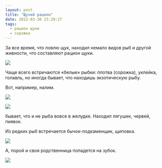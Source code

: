 ```yaml
---
layout: post
title: "Щучий рацион"
date: 2012-03-30 23:29:27
tags:
  - рацион щуки
  - сорожка
---
```

За все время, что ловлю щук, находил немало видов рыб и другой живности,
что составляют рацион щуки.

![](http://fishingguru.ru/uploads/images/00/00/01/2012/03/30/e69009.jpg)

Чаще всего встречаются «белые» рыбки: плотва (сорожка), уклейка,
голавль, но иногда бывает, что находишь экзотическую рыбу.

Вот, например, налим.

![](http://fishingguru.ru/uploads/images/00/00/01/2012/03/30/e25788.jpg)

![](http://fishingguru.ru/uploads/images/00/00/01/2012/03/30/63688c.jpg)

бывает, что и не рыба вовсе в желудке. Находил лягушек, червей, пиявок. 

Из редких рыб встречается бычок-подкаменщик, щиповка.

![](http://fishingguru.ru/uploads/images/00/00/01/2012/03/30/04b230.jpg)

А, порой и своя родственница попадется на зубок.

![](http://fishingguru.ru/uploads/images/00/00/01/2012/03/30/bda7e6.jpg)
